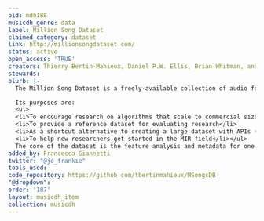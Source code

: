 ```yaml
---
pid: mdh188
musicdh_genre: data
label: Million Song Dataset
claimed_category: dataset
link: http://millionsongdataset.com/
status: active
open_access: 'TRUE'
creators: Thierry Bertin-Mahieux, Daniel P.W. Ellis, Brian Whitman, and Paul Lamere
stewards: 
blurb: |-
  The Million Song Dataset is a freely-available collection of audio features and metadata for a million contemporary popular music tracks.

  Its purposes are:
  <ul>
  <li>To encourage research on algorithms that scale to commercial sizes</li>
  <li>To provide a reference dataset for evaluating research</li>
  <li>As a shortcut alternative to creating a large dataset with APIs (e.g. The Echo Nest's)</li>
  <li>To help new researchers get started in the MIR field</li></ul>
  The core of the dataset is the feature analysis and metadata for one million songs, provided by The Echo Nest. The dataset does not include any audio, only the derived features. Note, however, that sample audio can be fetched from services like 7digital, using code we provide.
added_by: Francesca Giannetti
twitter: "@jo_frankie"
tools_used: 
code_repository: https://github.com/tbertinmahieux/MSongsDB
"@dropdown": 
order: '187'
layout: musicdh_item
collection: musicdh
---
```

